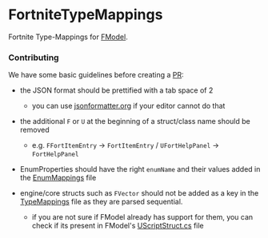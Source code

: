 # FortniteTypeMappings

Fortnite Type-Mappings for [FModel](https://github.com/iAmAsval/FModel).

### Contributing

We have some basic guidelines before creating a [PR](https://github.com/FabianFG/FortniteTypeMappings/pulls):

- the JSON format should be prettified with a tab space of 2
    - you can use [jsonformatter.org](https://jsonformatter.org/) if your editor cannot do that

- the additional `F` or `U` at the beginning of a struct/class name should be removed
    - e.g. `FFortItemEntry` -> `FortItemEntry` / `UFortHelpPanel` -> `FortHelpPanel`

- EnumProperties should have the right `enumName` and their values added in the [EnumMappings](https://github.com/FabianFG/FortniteTypeMappings/blob/master/EnumMappings.json) file

- engine/core structs such as `FVector` should not be added as a key in the [TypeMappings](https://github.com/FabianFG/FortniteTypeMappings/blob/master/TypeMappings.json) file as they are parsed sequential.
    - if you are not sure if FModel already has support for them, you can check if its present in FModel's [UScriptStruct.cs](https://github.com/iAmAsval/FModel/blob/master/FModel/PakReader/Parsers/Objects/UScriptStruct.cs) file